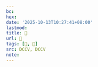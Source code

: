 ```yaml
---
bc:
hex:
date: '2025-10-13T10:27:41+08:00'
lastmod:
title: 􅊙
url: 􅊙
tags: [𩏐, 𩏡]
src: DCCV, DCCV
note:
---
```


